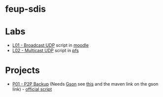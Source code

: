 # feup-sdis

# Labs
 * [L01 - Broadcast UDP](https://github.com/msramalho/feup-sdis/tree/master/lab01) script in [moodle](https://moodle.up.pt/mod/page/view.php?id=32719)
 * [L02 - Multicast UDP](https://github.com/msramalho/feup-sdis/tree/master/lab02) script in [pfs](https://web.fe.up.pt/~pfs/aulas/sd2017/labs/lab2.html)

# Projects
 * [P01 - P2P Backup](https://github.com/msramalho/feup-sdis/tree/master/proj1) (Needs [Gson](https://github.com/google/gson) see [this](https://stackoverflow.com/a/1051705/6196010) and the maven link on the gson link) - [official script](https://web.fe.up.pt/~pfs/aulas/sd2018/projs/proj1/proj1.html)
